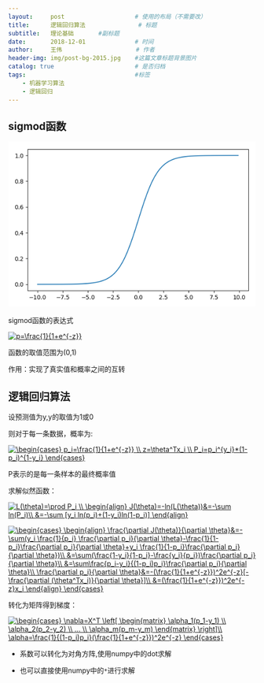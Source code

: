 ```yaml
---
layout:     post                    # 使用的布局（不需要改）
title:      逻辑回归算法               # 标题 
subtitle:   理论基础       #副标题
date:       2018-12-01              # 时间
author:     王伟                     # 作者
header-img: img/post-bg-2015.jpg    #这篇文章标题背景图片
catalog: true                       # 是否归档
tags:                               #标签
    - 机器学习算法
    - 逻辑回归
---
```


## sigmod函数
![](/img/sigmode曲线图像.png)

sigmod函数的表达式  

<a href="https://www.codecogs.com/eqnedit.php?latex=p=\frac{1}{1&plus;e^{-z}}" target="_blank"><img src="https://latex.codecogs.com/gif.latex?p=\frac{1}{1&plus;e^{-z}}" title="p=\frac{1}{1+e^{-z}}" /></a>

函数的取值范围为(0,1)

作用：实现了真实值和概率之间的互转

## 逻辑回归算法

设预测值为y,y的取值为1或0

则对于每一条数据，概率为:

<a href="https://www.codecogs.com/eqnedit.php?latex=\begin{cases}&space;p_i=\frac{1}{1&plus;e^{-z}}&space;\\&space;z=\theta^Tx_i&space;\\&space;P_i=p_i^{y_i}*(1-p_i)^{1-y_i}&space;\end{cases}" target="_blank"><img src="https://latex.codecogs.com/gif.latex?\begin{cases}&space;p_i=\frac{1}{1&plus;e^{-z}}&space;\\&space;z=\theta^Tx_i&space;\\&space;P_i=p_i^{y_i}*(1-p_i)^{1-y_i}&space;\end{cases}" title="\begin{cases} p_i=\frac{1}{1+e^{-z}} \\ z=\theta^Tx_i \\ P_i=p_i^{y_i}*(1-p_i)^{1-y_i} \end{cases}" /></a>

P表示的是每一条样本的最终概率值

求解似然函数：

<a href="https://www.codecogs.com/eqnedit.php?latex=L(\theta)=\prod&space;P_i&space;\\&space;\begin{align}&space;J(\theta)=-ln(L(\theta))&=-\sum&space;ln(P_i)\\&space;&=-\sum&space;[y_i&space;ln(p_i)&plus;(1-y_i)ln(1-p_i)]&space;\end{align}" target="_blank"><img src="https://latex.codecogs.com/gif.latex?L(\theta)=\prod&space;P_i&space;\\&space;\begin{align}&space;J(\theta)=-ln(L(\theta))&=-\sum&space;ln(P_i)\\&space;&=-\sum&space;[y_i&space;ln(p_i)&plus;(1-y_i)ln(1-p_i)]&space;\end{align}" title="L(\theta)=\prod P_i \\ \begin{align} J(\theta)=-ln(L(\theta))&=-\sum ln(P_i)\\ &=-\sum [y_i ln(p_i)+(1-y_i)ln(1-p_i)] \end{align}" /></a>

<a href="https://www.codecogs.com/eqnedit.php?latex=\inline&space;\begin{cases}&space;\begin{align}&space;\frac{\partial&space;J(\theta)}{\partial&space;\theta}&=-\sum(y_i&space;\frac{1}{p_i}&space;\frac{\partial&space;p_i}{\partial&space;\theta}-\frac{1}{1-p_i}\frac{\partial&space;p_i}{\partial&space;\theta}&plus;y_i&space;\frac{1}{1-p_i}\frac{\partial&space;p_i}{\partial&space;\theta})\\&space;&=\sum(\frac{1-y_i}{1-p_i}-\frac{y_i}{p_i})\frac{\partial&space;p_i}{\partial&space;\theta}\\&space;&=\sum\frac{p_i-y_i}{(1-p_i)p_i}\frac{\partial&space;p_i}{\partial&space;\theta}\\&space;\frac{\partial&space;p_i}{\partial&space;\theta}&=-(\frac{1}{1&plus;e^{-z}})^2e^{-z}[-\frac{\partial&space;(\theta^Tx_i)}{\partial&space;\theta}]\\&space;&=(\frac{1}{1&plus;e^{-z}})^2e^{-z}x_i&space;\end{align}&space;\end{cases}" target="_blank"><img src="https://latex.codecogs.com/gif.latex?\inline&space;\begin{cases}&space;\begin{align}&space;\frac{\partial&space;J(\theta)}{\partial&space;\theta}&=-\sum(y_i&space;\frac{1}{p_i}&space;\frac{\partial&space;p_i}{\partial&space;\theta}-\frac{1}{1-p_i}\frac{\partial&space;p_i}{\partial&space;\theta}&plus;y_i&space;\frac{1}{1-p_i}\frac{\partial&space;p_i}{\partial&space;\theta})\\&space;&=\sum(\frac{1-y_i}{1-p_i}-\frac{y_i}{p_i})\frac{\partial&space;p_i}{\partial&space;\theta}\\&space;&=\sum\frac{p_i-y_i}{(1-p_i)p_i}\frac{\partial&space;p_i}{\partial&space;\theta}\\&space;\frac{\partial&space;p_i}{\partial&space;\theta}&=-(\frac{1}{1&plus;e^{-z}})^2e^{-z}[-\frac{\partial&space;(\theta^Tx_i)}{\partial&space;\theta}]\\&space;&=(\frac{1}{1&plus;e^{-z}})^2e^{-z}x_i&space;\end{align}&space;\end{cases}" title="\begin{cases} \begin{align} \frac{\partial J(\theta)}{\partial \theta}&=-\sum(y_i \frac{1}{p_i} \frac{\partial p_i}{\partial \theta}-\frac{1}{1-p_i}\frac{\partial p_i}{\partial \theta}+y_i \frac{1}{1-p_i}\frac{\partial p_i}{\partial \theta})\\ &=\sum(\frac{1-y_i}{1-p_i}-\frac{y_i}{p_i})\frac{\partial p_i}{\partial \theta}\\ &=\sum\frac{p_i-y_i}{(1-p_i)p_i}\frac{\partial p_i}{\partial \theta}\\ \frac{\partial p_i}{\partial \theta}&=-(\frac{1}{1+e^{-z}})^2e^{-z}[-\frac{\partial (\theta^Tx_i)}{\partial \theta}]\\ &=(\frac{1}{1+e^{-z}})^2e^{-z}x_i \end{align} \end{cases}" /></a>

转化为矩阵得到梯度：

<a href="https://www.codecogs.com/eqnedit.php?latex=\inline&space;\begin{cases}&space;\nabla=X^T&space;\left[&space;\begin{matrix}&space;\alpha_1(p_1-y_1)&space;\\&space;\alpha_2(p_2-y_2)&space;\\&space;...&space;\\&space;\alpha_m(p_m-y_m)&space;\end{matrix}&space;\right]\\&space;\alpha=\frac{1}{(1-p_i)p_i}(\frac{1}{1&plus;e^{-z}})^2e^{-z}&space;\end{cases}" target="_blank"><img src="https://latex.codecogs.com/gif.latex?\inline&space;\begin{cases}&space;\nabla=X^T&space;\left[&space;\begin{matrix}&space;\alpha_1(p_1-y_1)&space;\\&space;\alpha_2(p_2-y_2)&space;\\&space;...&space;\\&space;\alpha_m(p_m-y_m)&space;\end{matrix}&space;\right]\\&space;\alpha=\frac{1}{(1-p_i)p_i}(\frac{1}{1&plus;e^{-z}})^2e^{-z}&space;\end{cases}" title="\begin{cases} \nabla=X^T \left[ \begin{matrix} \alpha_1(p_1-y_1) \\ \alpha_2(p_2-y_2) \\ ... \\ \alpha_m(p_m-y_m) \end{matrix} \right]\\ \alpha=\frac{1}{(1-p_i)p_i}(\frac{1}{1+e^{-z}})^2e^{-z} \end{cases}" /></a>

- 系数可以转化为对角方阵,使用numpy中的dot求解

- 也可以直接使用numpy中的`*`进行求解